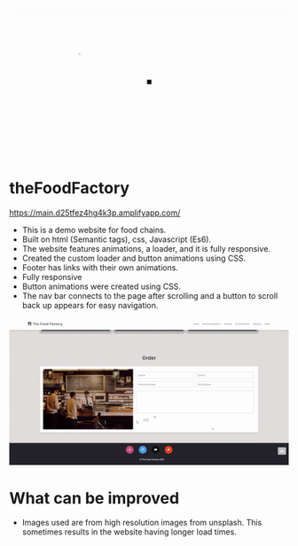 ![Page load](https://github.com/CodesbyA/theFoodFactory/blob/c1489d8c104183a7ca9810a588713408acd91cf5/images/gif1.gif)

# theFoodFactory
https://main.d25tfez4hg4k3p.amplifyapp.com/
- This is a demo website for food chains.
- Built on html (Semantic tags), css, Javascript (Es6).
- The website features animations, a loader, and it is fully responsive.
- Created the custom loader and button animations using CSS.
- Footer has links with their own animations.
- Fully responsive
- Button animations were created using CSS.
- The nav bar connects to the page after scrolling and a button to scroll back up appears for easy navigation. 

![Footer Animation](https://github.com/CodesbyA/theFoodFactory/blob/cf4aae6b41555c3b4e37b9a45b7ea746ee345c50/images/gif2.gif)

# What can be improved
- Images used are from high resolution images from unsplash. This sometimes results in the website having longer load times. 
